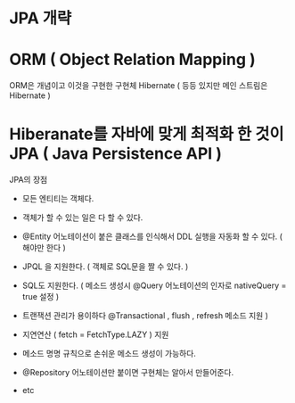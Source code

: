 # JPA 개략

# ORM ( Object Relation Mapping )

ORM은 개념이고 이것을 구현한 구현체 Hibernate ( 등등 있지만 메인 스트림은 Hibernate )  

# Hiberanate를 자바에 맞게 최적화 한 것이 JPA ( Java Persistence API ) 


JPA의 장점
- 모든 엔티티는 객체다.
- 객체가 할 수 있는 일은 다 할 수 있다.
- @Entity 어노테이션이 붙은 클래스를 인식해서 DDL 실행을 자동화 할 수 있다. ( 해야만 한다 )
- JPQL 을 지원한다. ( 객체로 SQL문을 짤 수 있다. ) 
- SQL도 지원한다. ( 메소드 생성시 @Query 어노테이션의 인자로 nativeQuery = true 설정 ) 
- 트랜잭션 관리가 용이하다 @Transactional , flush , refresh 메소드 지원 ) 
- 지연연산 ( fetch = FetchType.LAZY ) 지원
- 메소드 명명 규칙으로 손쉬운 메소드 생성이 가능하다.
- @Repository 어노테이션만 붙이면 구현체는 알아서 만들어준다. 

- etc
